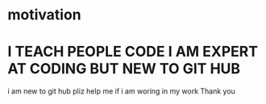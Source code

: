 # motivation
# I TEACH PEOPLE CODE I AM EXPERT AT CODING BUT NEW TO GIT HUB
i am new to git hub pliz help me if i am woring in my work Thank you
